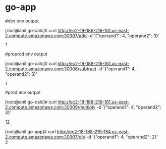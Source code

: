 # go-app
#dev env output

[root@anil go-calc]# curl http://ec2-18-188-219-161.us-east-2.compute.amazonaws.com:30007/add -d '{"operand1": 4, "operand2": 3}'

    7

#preprod env output

[root@anil go-calc]# curl http://ec2-18-188-219-161.us-east-2.compute.amazonaws.com:30008/subtract -d '{"operand1": 4, "operand2": 3}'
    
    1


#prod env output

[root@anil go-calc]# curl http://ec2-18-188-219-161.us-east-2.compute.amazonaws.com:30009/multiply -d '{"operand1": 4, "operand2": 3}'

  12


[root@anil go-app]# curl http://ec2-18-188-219-184.us-east-2.compute.amazonaws.com:30007/div -d '{"operand1": 4, "operand2": 2}'
2

